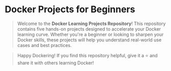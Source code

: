 # Docker Projects for Beginners

> Welcome to the **Docker Learning Projects Repository**! This repository contains five hands-on projects designed to accelerate your Docker learning curve. Whether you're a beginner or looking to sharpen your Docker skills, these projects will help you understand real-world use cases and best practices.

> Happy Dockering! If you find this repository helpful, give it a ⭐ and share it with others learning Docker!
